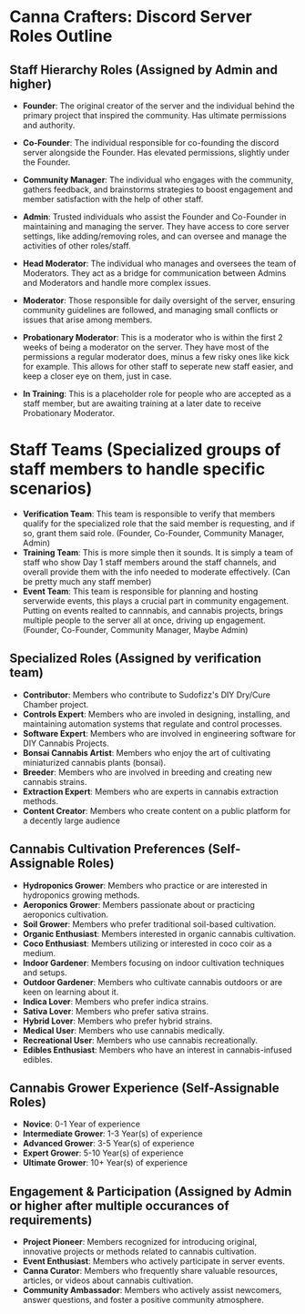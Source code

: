 # Canna Crafters: Discord Server Roles Outline

## Staff Hierarchy Roles (Assigned by Admin and higher)
- **Founder**: The original creator of the server and the individual behind the primary project that inspired the community. Has ultimate permissions and authority.
- **Co-Founder**: The individual responsible for co-founding the discord server alongside the Founder. Has elevated permissions, slightly under the Founder.
- **Community Manager**: The individual  who engages with the community, gathers feedback, and brainstorms strategies to boost engagement and member satisfaction with the help of other staff. 
- **Admin**: Trusted individuals who assist the Founder and Co-Founder in maintaining and managing the server. They have access to core server settings, like adding/removing roles, and can oversee and manage the activities of other roles/staff.
- **Head Moderator**: The individual who manages and oversees the team of Moderators. They act as a bridge for communication between Admins and Moderators and handle more complex issues.
- **Moderator**: Those responsible for daily oversight of the server, ensuring community guidelines are followed, and managing small conflicts or issues that arise among members.
- **Probationary Moderator**: This is a moderator who is within the first 2 weeks of being a moderator on the server. They have most of the permissions a regular moderator does, minus a few risky ones like kick for example. This allows for other staff to seperate new staff easier, and keep a closer eye on them, just in case.

- **In Training**: This is a placeholder role for people who are accepted as a staff member, but are awaiting training at a later date to receive Probationary Moderator.

# Staff Teams (Specialized groups of staff members to handle specific scenarios)
- **Verification Team**: This team is responsible to verify that members qualify for the specialized role that the said member is requesting, and if so, grant them said role. (Founder, Co-Founder, Community Manager, Admin)
- **Training Team**: This is more simple then it sounds. It is simply a team of staff who show Day 1 staff members around the staff channels, and overall provide them with the info needed to moderate effectively. (Can be pretty much any staff member)
- **Event Team**: This team is responsible for planning and hosting serverwide events, this plays a crucial part in community engagement. Putting on events realted to cannnabis, and cannabis projects, brings multiple people to the server all at once, driving up engagement. (Founder, Co-Founder, Community Manager, Maybe Admin)

## Specialized Roles (Assigned by verification team)
- **Contributor**: Members who contribute to Sudofizz's DIY Dry/Cure Chamber project.
- **Controls Expert**: Members who are involed in designing, installing, and maintaining automation systems that regulate and control processes.
- **Software Expert**: Members who are involved in engineering software for DIY Cannabis Projects.
- **Bonsai Cannabis Artist**: Members who enjoy the art of cultivating miniaturized cannabis plants (bonsai).
- **Breeder**: Members who are involved in breeding and creating new cannabis strains.
- **Extraction Expert**: Members who are experts in cannabis extraction methods.
- **Content Creator**: Members who create content on a public platform for a decently large audience

## Cannabis Cultivation Preferences (Self-Assignable Roles)
- **Hydroponics Grower**: Members who practice or are interested in hydroponics growing methods.
- **Aeroponics Grower**: Members passionate about or practicing aeroponics cultivation.
- **Soil Grower**: Members who prefer traditional soil-based cultivation.
- **Organic Enthusiast**: Members interested in organic cannabis cultivation.
- **Coco Enthusiast**: Members utilizing or interested in coco coir as a medium.
- **Indoor Gardener**: Members focusing on indoor cultivation techniques and setups.
- **Outdoor Gardener**: Members who cultivate cannabis outdoors or are keen on learning about it.
- **Indica Lover**: Members who prefer indica strains.
- **Sativa Lover**: Members who prefer sativa strains.
- **Hybrid Lover**: Members who prefer hybrid strains.
- **Medical User**: Members who use cannabis medically.
- **Recreational User**: Members who use cannabis recreationally.
- **Edibles Enthusiast**: Members who have an interest in cannabis-infused edibles.

## Cannabis Grower Experience (Self-Assignable Roles)
- **Novice**: 0-1 Year of experience
- **Intermediate Grower**: 1-3 Year(s) of experience
- **Advanced Grower**: 3-5 Year(s) of experience
- **Expert Grower**: 5-10 Year(s) of experience
- **Ultimate Grower**: 10+ Year(s) of experience

## Engagement & Participation (Assigned by Admin or higher after multiple occurances of requirements)
- **Project Pioneer**: Members recognized for introducing original, innovative projects or methods related to cannabis cultivation.
- **Event Enthusiast**: Members who actively participate in server events.
- **Canna Curator**: Members who frequently share valuable resources, articles, or videos about cannabis cultivation.
- **Community Ambassador**: Members who actively assist newcomers, answer questions, and foster a positive community atmosphere.
